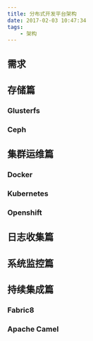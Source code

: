 ```yaml
---
title: 分布式开发平台架构
date: 2017-02-03 10:47:34
tags: 
    - 架构
---
```


## 需求

## 存储篇

### Glusterfs

### Ceph

## 集群运维篇

### Docker

### Kubernetes

### Openshift

## 日志收集篇

## 系统监控篇

## 持续集成篇

### Fabric8

### Apache Camel

